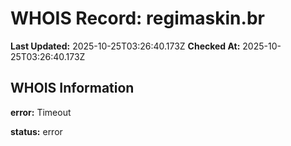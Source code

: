 # WHOIS Record: regimaskin.br

**Last Updated:** 2025-10-25T03:26:40.173Z
**Checked At:** 2025-10-25T03:26:40.173Z

## WHOIS Information

**error:** Timeout

**status:** error

